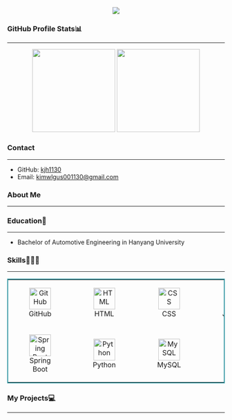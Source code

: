 <div align="center">
  <img src="https://capsule-render.vercel.app/api?type=venom&color=gradient&customColorList=2&height=200&section=header&text=Hi%20there!%20I'm%20Jihyun%20Kim&fontSize=50"/>
</div>

### GitHub Profile Stats📊
---
<div align="center">
  <img src="https://github-readme-stats.vercel.app/api?username=kjh1130&show_icons=true&theme=transparent&bg_color=00000000&title_color=2e949f&text_color=ffffff&icon_color=2e949f&border_color=2e949f" height=192px />
  <img src="https://github-readme-stats.vercel.app/api/top-langs/?username=kjh1130&layout=compact&text_color=ffffff&title_color=2e949f&bg_color=00000000&border_color=2e949f" height=192px/>
</div>

### Contact
---
- GitHub: [kjh1130](https://github.com/kjh1130)
- Email: kimwlgus001130@gmail.com


### About Me
---


### Education🏫
---
  - Bachelor of Automotive Engineering in Hanyang University

<!-- <h3 align="center">Awards</h3> -->

### Skills👨🏻‍💻
---
<div align="center">
	<table style="border:2px solid #2e949f;">
		<tr>
			<td>
				<figure style="display: block; text-align: center;">
					<img width="50" src="https://raw.githubusercontent.com/marwin1991/profile-technology-icons/refs/heads/main/icons/github.png" alt="GitHub" title="GitHub"/>
					<a>GitHub</a>
				</figure>
			</td>
			<td>
				<figure style="display: block; text-align: center;">
					<img width="50" src="https://raw.githubusercontent.com/marwin1991/profile-technology-icons/refs/heads/main/icons/html.png" alt="HTML" title="HTML"/>
					<figcaption>HTML</figcaption>
				</figure>
			</td>
			<td>
				<figure style="display: block; text-align: center;">
					<img width="50" src="https://raw.githubusercontent.com/marwin1991/profile-technology-icons/refs/heads/main/icons/css.png" alt="CSS" title="CSS"/>
					<figcaption>CSS</figcaption>
				</figure>
			</td>
			<td>
				<figure style="display: block; text-align: center;">
					<img width="50" src="https://raw.githubusercontent.com/marwin1991/profile-technology-icons/refs/heads/main/icons/javascript.png" alt="JavaScript" title="JavaScript"/>
					<figcaption>JavaScript</figcaption>
				</figure>
			</td>
			<td>
				<figure style="display: block; text-align: center;">
					<img width="50" src="https://raw.githubusercontent.com/marwin1991/profile-technology-icons/refs/heads/main/icons/react.png" alt="React" title="React"/>
					<figcaption>React</figcaption>
				</figure>
			</td>
			<td>
				<figure style="display: block; text-align: center;">
					<img width="50" src="https://raw.githubusercontent.com/marwin1991/profile-technology-icons/refs/heads/main/icons/java.png" alt="Java" title="Java"/>
					<figcaption>Java</figcaption>
				</figure>
			</td>
		</tr>
		<tr>
			<td>
				<figure style="display: block; text-align: center;">
					<img width="50" src="https://raw.githubusercontent.com/marwin1991/profile-technology-icons/refs/heads/main/icons/spring_boot.png" alt="Spring Boot" title="Spring Boot"/>
					<figcaption>Spring Boot</figcaption>
				</figure>
			</td>
			<td>
				<figure style="display: block; text-align: center;">
					<img width="50" src="https://raw.githubusercontent.com/marwin1991/profile-technology-icons/refs/heads/main/icons/python.png" alt="Python" title="Python"/>
					<figcaption>Python</figcaption>
				</figure>
			</td>
			<td>
				<figure style="display: block; text-align: center;">
					<img width="50" src="https://raw.githubusercontent.com/marwin1991/profile-technology-icons/refs/heads/main/icons/mysql.png" alt="MySQL" title="MySQL"/>
					<figcaption>MySQL</figcaption>
				</figure>
			</td>
			<td>
				<figure style="display: block; text-align: center;">
					<img width="50" src="https://raw.githubusercontent.com/marwin1991/profile-technology-icons/refs/heads/main/icons/docker.png" alt="Docker" title="Docker"/>
					<figcaption>Docker</figcaption>
				</figure>
			</td>
			<td>
				<figure style="display: block; text-align: center;">
					<img width="50" src="https://raw.githubusercontent.com/marwin1991/profile-technology-icons/refs/heads/main/icons/c++.png" alt="C++" title="C++"/>
					<figcaption>C++</figcaption>
				</figure>
			</td>
		</tr>
	</table>
</div>
  
### My Projects💻
---
